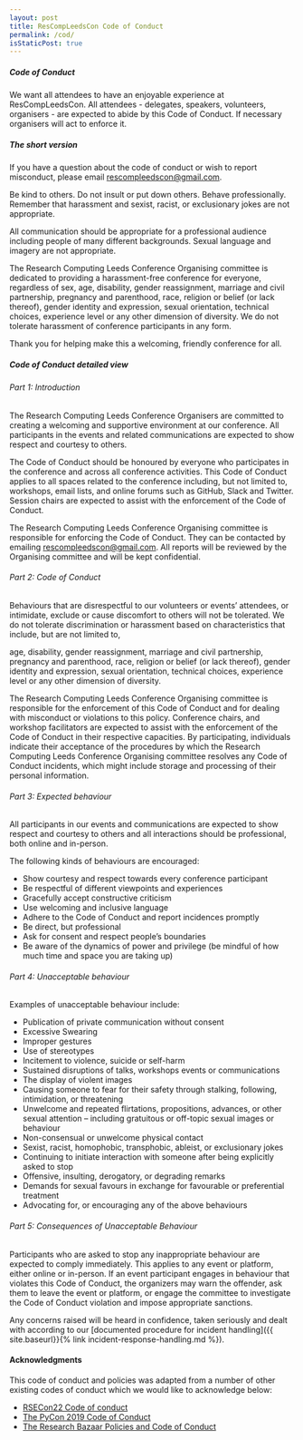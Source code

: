 ```yaml
---
layout: post
title: ResCompLeedsCon Code of Conduct
permalink: /cod/
isStaticPost: true
---
```

##### Code of Conduct

We want all attendees to have an enjoyable experience at ResCompLeedsCon. All attendees - delegates, speakers, volunteers, organisers - are expected to abide by this Code of Conduct. If necessary organisers will act to enforce it.

##### The short version
If you have a question about the code of conduct or wish to report misconduct, please email [rescompleedscon@gmail.com](rescompleedscon@gmail.com).

Be kind to others. Do not insult or put down others. Behave professionally. Remember that harassment and sexist, racist, or exclusionary jokes are not appropriate.

All communication should be appropriate for a professional audience including people of many different backgrounds. Sexual language and imagery are not appropriate.

The Research Computing Leeds Conference Organising committee is dedicated to providing a harassment-free conference for everyone, regardless of sex, age, disability, gender reassignment, marriage and civil partnership, pregnancy and parenthood, race, religion or belief (or lack thereof), gender identity and expression, sexual orientation, technical choices, experience level or any other dimension of diversity. We do not tolerate harassment of conference participants in any form.

Thank you for helping make this a welcoming, friendly conference for all.

##### Code of Conduct detailed view

###### Part 1: Introduction

The Research Computing Leeds Conference Organisers are committed to creating a welcoming and supportive environment at our conference. All participants in the events and related communications are expected to show respect and courtesy to others.

The Code of Conduct should be honoured by everyone who participates in the conference and across all conference activities. This Code of Conduct applies to all spaces related to the conference including, but not limited to, workshops, email lists, and online forums such as GitHub, Slack and Twitter. Session chairs are expected to assist with the enforcement of the Code of Conduct.

The Research Computing Leeds Conference Organising committee is responsible for enforcing the Code of Conduct. They can be contacted by emailing [rescompleedscon@gmail.com](rescompleedscon@gmail.com). All reports will be reviewed by the Organising committee and will be kept confidential.

###### Part 2: Code of Conduct

Behaviours that are disrespectful to our volunteers or events’ attendees, or intimidate, exclude or cause discomfort to others will not be tolerated. We do not tolerate discrimination or harassment based on characteristics that include, but are not limited to, 

age, disability, gender reassignment, marriage and civil partnership, pregnancy and parenthood, race, religion or belief (or lack thereof), gender identity and expression, sexual orientation, technical choices,  experience level or any other dimension of diversity.

The Research Computing Leeds Conference Organising committee is responsible for the enforcement of this Code of Conduct and for dealing with misconduct or violations to this policy. Conference chairs, and workshop facilitators are expected to assist with the enforcement of the Code of Conduct in their respective capacities. By participating, individuals indicate their acceptance of the procedures by which the Research Computing Leeds Conference Organising committee resolves any Code of Conduct incidents, which might include storage and processing of their personal information.

###### Part 3: Expected behaviour

All participants in our events and communications are expected to show respect and courtesy to others and all interactions should be professional, both online and in-person. 

The following kinds of behaviours are encouraged:

- Show courtesy and respect towards every conference participant  
- Be respectful of different viewpoints and experiences
- Gracefully accept constructive criticism
- Use welcoming and inclusive language
- Adhere to the Code of Conduct and report incidences promptly
- Be direct, but professional
- Ask for consent and respect people’s boundaries
- Be aware of the dynamics of power and privilege (be mindful of how much time and space you are taking up)

###### Part 4: Unacceptable behaviour

Examples of unacceptable behaviour include:

- Publication of private communication without consent
- Excessive Swearing 
- Improper gestures
- Use of stereotypes
- Incitement to violence, suicide or self-harm
- Sustained disruptions of talks, workshops events or communications
- The display of violent images
- Causing someone to fear for their safety through stalking, following, intimidation, or threatening
- Unwelcome and repeated flirtations, propositions, advances, or other sexual attention – including gratuitous or off-topic sexual images or behaviour
- Non-consensual or unwelcome physical contact
- Sexist, racist, homophobic, transphobic, ableist, or exclusionary jokes
- Continuing to initiate interaction with someone after being explicitly asked to stop
- Offensive, insulting, derogatory, or degrading remarks
- Demands for sexual favours in exchange for favourable or preferential treatment
- Advocating for, or encouraging any of the above behaviours

###### Part 5: Consequences of Unacceptable Behaviour

Participants who are asked to stop any inappropriate behaviour are expected to comply immediately. This applies to any event or platform, either online or in-person. If an event participant engages in behaviour that violates this Code of Conduct, the organizers may warn the offender, ask them to leave the event or platform, or engage the committee to investigate the Code of Conduct violation and impose appropriate sanctions. 

Any concerns raised will be heard in confidence, taken seriously and dealt with according to our [documented procedure for incident handling]({{ site.baseurl}}{% link incident-response-handling.md %}).

#### Acknowledgments

This code of conduct and policies was adapted from a number of other existing codes of conduct which we would like to acknowledge below:

- [RSECon22 Code of conduct](https://rsecon2022.society-rse.org/code-of-conduct-for-rsecon22/)
- [The PyCon 2019 Code of Conduct](https://2018.pyconuk.org/code-conduct/)
- [The Research Bazaar Policies and Code of Conduct](https://resbazblog.wordpress.com/code-of-conduct/)

<img class="img-responsive feature-image" src="{{ site.baseurl }}/img/posts/cod.jpg" style="display:none">
